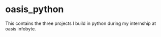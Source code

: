# oasis_python
This contains the three projects I build in python during my internship at oasis infobyte.
